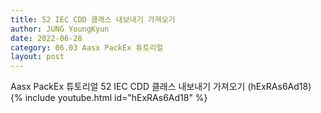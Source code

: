 ```yaml
---
title: 52 IEC CDD 클래스 내보내기 가져오기
author: JUNG YoungKyun
date: 2022-06-28
category: 06.03 Aasx PackEx 튜토리얼
layout: post
---
```


Aasx PackEx 튜토리얼 52 IEC CDD 클래스 내보내기 가져오기 (hExRAs6Ad18)
{% include youtube.html id="hExRAs6Ad18" %}

